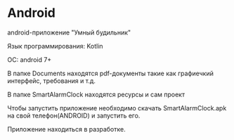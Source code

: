 # Android

android-приложение "Умный будильник"

Язык программирования: Kotlin

ОС: android 7+

В папке Documents находятся pdf-документы такие как графиечкий интерфейс, требования и т.д.

В папке SmartAlarmClock находятся ресурсы и сам проект

Чтобы запустить приложение необходимо скачать SmartAlarmClock.apk на свой телефон(ANDROID) и запустить его.

Приложение находиться в разработке.
